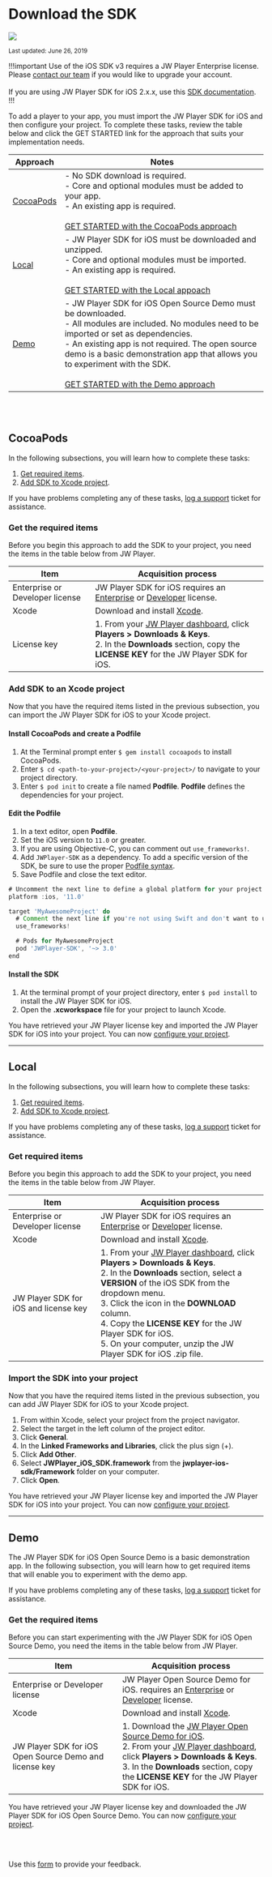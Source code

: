 # Download the SDK

<img src="https://img.shields.io/badge/SDK-iOS%20v3-0AAC29.svg?logo=apple">

<sup>Last updated: June 26, 2019</sup> 

!!!important
Use of the iOS SDK v3 requires a JW Player Enterprise license. Please [contact our team](https://www.jwplayer.com/contact-us/?utm_source=developer&utm_medium=CTA&utm_campaign=player-docs) if you would like to upgrade your account.<br/><br/>
If you are using JW Player SDK for iOS 2.x.x, use this [SDK documentation](https://developer.jwplayer.com/sdk/ios/docs/v2/developer-guide/index.html).
!!!

To add a player to your app, you must import the JW Player SDK for iOS and then configure your project. To complete these tasks, review the table below and click the GET STARTED link for the approach that suits your implementation needs.

|Approach|Notes|
|---|---|
|[CocoaPods](#cocoapods)|- No SDK download is required.<br/> - Core and optional modules must be added to your app.<br/>- An existing app is required.<br/><br/>[GET STARTED with the CocoaPods approach](#cocoapods)|
|[Local](#local)|- JW Player SDK for iOS must be downloaded and unzipped.<br/>- Core and optional modules must be imported.<br/>- An existing app is required.<br/><br/>[GET STARTED with the Local appoach](#local)|
|[Demo](#demo)|- JW Player SDK for iOS Open Source Demo must be downloaded.<br/>- All modules are included. No modules need to be imported or set as dependencies.<br/>- An existing app is not required. The open source demo is a basic demonstration app that allows you to experiment with the SDK.<br/><br/>[GET STARTED with the Demo approach](#demo)|

<br/><br/>
<a name="cocoapods"></a>

## CocoaPods
In the following subsections, you will learn how to complete these tasks:

1. [Get required items](#cocoapods-reqitems).
2. [Add SDK to Xcode project](#cocoapods-addsdk).

If you have problems completing any of these tasks, [log a support](https://support.jwplayer.com/submit-support-case) ticket for assistance.


<a name="cocoapods-reqitems"></a>

### Get the required items

Before you begin this approach to add the SDK to your project, you need the items in the table below from JW Player.

|Item|Acquisition process|
|---|---|
|Enterprise or Developer license|JW Player SDK for iOS requires an [Enterprise](https://www.jwplayer.com/contact-us/?utm_source=developer&utm_medium=CTA&utm_campaign=Developer%20Nav%20Upgrade) or [Developer](https://developer.jwplayer.com/sign-up/) license.|
|Xcode| Download and install <a href="https://developer.apple.com/support/xcode/" target="_blank">Xcode<a/>.|
|License key | 1. From your <a href="https://dashboard.jwplayer.com/#/welcome" target="_blank">JW Player dashboard</a>, click **Players > Downloads & Keys**.<br/>2. In the **Downloads** section, copy the **LICENSE KEY** for the JW Player SDK for iOS.|


<a name="cocoapods-addsdk"></a>
### Add SDK to an Xcode project

Now that you have the required items listed in the previous subsection, you can import the JW Player SDK for iOS to your Xcode project.

#### Install CocoaPods and create a Podfile

1. At the Terminal prompt enter `$ gem install cocoapods` to install CocoaPods.
2. Enter `$ cd <path-to-your-project>/<your-project>/` to navigate to your project directory. 
3. Enter `$ pod init` to create a file named **Podfile**. **Podfile** defines the dependencies for your project.


#### Edit the Podfile
1. In a text editor, open **Podfile**.
2. Set the iOS version to `11.0` or greater.
3. If you are using Objective-C, you can comment out `use_frameworks!`. 
4. Add `JWPlayer-SDK` as a dependency. To add a specific version of the SDK, be sure to use the proper <a href="https://guides.cocoapods.org/using/the-podfile.html" target="_blank">Podfile syntax</a>.
5. Save Podfile and close the text editor. 

```groovy
# Uncomment the next line to define a global platform for your project
platform :ios, '11.0'

target 'MyAwesomeProject' do
  # Comment the next line if you're not using Swift and don't want to use dynamic frameworks
  use_frameworks!

  # Pods for MyAwesomeProject
  pod 'JWPlayer-SDK', '~> 3.0'
end
```
#### Install the SDK

1. At the terminal prompt of your project directory, enter `$ pod install` to install the JW Player SDK for iOS.
2. Open the **.xcworkspace** file for your project to launch Xcode.

You have retrieved your JW Player license key and imported the JW Player SDK for iOS into your project. You can now [configure your project](../configure-your-project).

---

<a name="local"></a>

## Local

In the following subsections, you will learn how to complete these tasks:

1. [Get required items](#local-reqitems).
2. [Add SDK to Xcode project](#local-addsdk).

If you have problems completing any of these tasks, [log a support](https://support.jwplayer.com/submit-support-case) ticket for assistance.


<a name="local-reqitems"></a>

### Get required items

Before you begin this approach to add the SDK to your project, you need the items in the table below from JW Player.

|Item|Acquisition process|
|---|---|
|Enterprise or Developer license|JW Player SDK for iOS requires an [Enterprise](https://www.jwplayer.com/pricing/?utm_source=developer&utm_medium=CTA&utm_campaign=Developer%20Nav%20Upgrade) or [Developer](https://developer.jwplayer.com/sign-up/) license.|
|Xcode| Download and install <a href="https://developer.apple.com/support/xcode/" target="_blank">Xcode<a/>.|
|JW Player SDK for iOS and license key | 1. From your <a href="https://dashboard.jwplayer.com/#/welcome" target="_blank">JW Player dashboard</a>, click **Players > Downloads & Keys**.<br/>2. In the **Downloads** section, select a **VERSION** of the iOS SDK from the dropdown menu.<br/>3. Click the icon in the **DOWNLOAD** column.<br/>4. Copy the **LICENSE KEY** for the JW Player SDK for iOS.<br/>5. On your computer, unzip the JW Player SDK for iOS .zip file.|

<a name="local-addsdk"></a>

### Import the SDK into your project

Now that you have the required items listed in the previous subsection, you can add JW Player SDK for iOS to your Xcode project.

1. From within Xcode, select your project from the project navigator.
2. Select the target in the left column of the project editor.
3. Click **General**.
4. In the **Linked Frameworks and Libraries**, click the plus sign (+).
5. Click **Add Other**.
6. Select **JWPlayer_iOS_SDK.framework** from the **jwplayer-ios-sdk/Framework** folder on your computer.
7. Click **Open**.

You have retrieved your JW Player license key and imported the JW Player SDK for iOS into your project. You can now [configure your project](../configure-your-project).

---

<a name="demo"></a>

## Demo

The JW Player SDK for iOS Open Source Demo is a basic demonstration app. In the following subsection, you will learn how to get required items that will enable you to experiment with the demo app.

If you have problems completing any of these tasks, [log a support](https://support.jwplayer.com/submit-support-case) ticket for assistance.

### Get the required items

Before you can start experimenting with the JW Player SDK for iOS Open Source Demo, you need the items in the table below from JW Player.

|Item|Acquisition process|
|---|---|
|Enterprise or Developer license|JW Player Open Source Demo for iOS. requires an [Enterprise](https://www.jwplayer.com/pricing/?utm_source=developer&utm_medium=CTA&utm_campaign=Developer%20Nav%20Upgrade) or [Developer](https://developer.jwplayer.com/sign-up/) license.|
|Xcode| Download and install <a href="https://developer.apple.com/support/xcode/" target="_blank">Xcode<a/>.|
|JW Player SDK for iOS Open Source Demo and license key | 1. Download the <a href="https://github.com/jwplayer/jwplayer-sdk-ios-demo" target="_blank">JW Player Open Source Demo for iOS</a>. <br/>2. From your <a href="https://dashboard.jwplayer.com/#/welcome" target="_blank">JW Player dashboard</a>, click **Players > Downloads & Keys**.<br/>3. In the **Downloads** section, copy the **LICENSE KEY** for the JW Player SDK for iOS.|

You have retrieved your JW Player license key and downloaded the JW Player SDK for iOS Open Source Demo. You can now [configure your project](../configure-your-project).

<br/><br/>
<div id="wufoo-mff60sc1xnn4cu">
Use this <a href="https://jwplayerdocs.wufoo.com/forms/mff60sc1xnn4cu">form</a> to provide your feedback.
</div>
<script type="text/javascript">var mff60sc1xnn4cu;(function(d, t) {
var s = d.createElement(t), options = {
'userName':'jwplayerdocs',
'formHash':'mff60sc1xnn4cu',
'autoResize':true,
'height':'288',
'async':true,
'host':'wufoo.com',
'header':'show',
'ssl':true,
'defaultValues': 'field118=' + location.pathname};
s.src = ('https:' == d.location.protocol ? 'https://' : 'http://') + 'www.wufoo.com/scripts/embed/form.js';
s.onload = s.onreadystatechange = function() {
var rs = this.readyState; if (rs) if (rs != 'complete') if (rs != 'loaded') return;
try { mff60sc1xnn4cu = new WufooForm();mff60sc1xnn4cu.initialize(options);mff60sc1xnn4cu.display(); } catch (e) {}};
var scr = d.getElementsByTagName(t)[0], par = scr.parentNode; par.insertBefore(s, scr);
})(document, 'script');</script>
